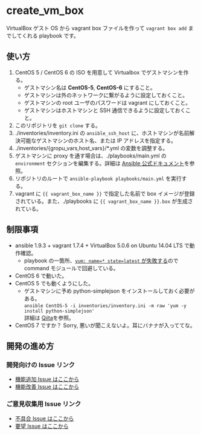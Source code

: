 create_vm_box
=============
VirtualBox ゲスト OS から vagrant box ファイルを作って `vagrant box add` までしてくれる playbook です。

使い方
------
1. CentOS 5 / CentOS 6 の ISO を用意して Virtualbox でゲストマシンを作る。
   - ゲストマシン名は **CentOS-5**, **CentOS-6** にすること。
   - ゲストマシンは外のネットワークに繋がるように設定しておくこと。
   - ゲストマシンの root ユーザのパスワードは vagrant にしておくこと。
   - ゲストマシンはホストマシンと SSH 通信できるように設定しておくこと。
1. このリポジトリを `git clone` する。
1. ./inventories/inventory.ini の `ansible_ssh_host` に、ホストマシンが名前解決可能なゲストマシンのホスト名、または IP アドレスを指定する。
1. ./inventories/{gropu_vars,host_vars}/\*.yml の変数を調整する。
1. ゲストマシンに proxy を通す場合は、./playbooks/main.yml の `environment` セクションを編集する。詳細は [Ansible 公式ドキュメント](http://docs.ansible.com/ansible/playbooks_environment.html)を参照。
1. リポジトリのルートで `ansible-playbook playbooks/main.yml` を実行する。
1. vagrant に `{{ vagrant_box_name }}` で指定した名前で box イメージが登録されている。また、./playbooks に `{{ vagrant_box_name }}.box` が生成されている。

制限事項
--------
- ansible 1.9.3 + vagrant 1.7.4 + VirtualBox 5.0.6 on Ubuntu 14.04 LTS で動作確認。
  - playbook の一箇所、[`yum: name=* state=latest` が失敗する](https://github.com/ansible/ansible-modules-core/issues/2013)ので command モジュールで回避している。
- CentOS 6 で動いた。
- CentOS 5 でも動くようにした。
  - ゲストマシンに予め python-simplejson をインストールしておく必要がある。  
    `ansible CentOS-5 -i inventories/inventory.ini -m raw 'yum -y install python-simplejson'`  
    詳細は [Qiita](http://qiita.com/yamasaki-masahide/items/4485a438125e6b1748ce)を参照。
- CentOS 7 ですか？ Sorry, 悪いが聞こえないよ。耳にバナナが入っててな。

開発の進め方
------------
### 開発向けの Issue リンク
- [機能追加 Issue はここから](https://github.com/yuta-masano/create_vm_box/issues/new?title=[feature]%20&body=%23%23%20現状%0A%0A%23%23%20理想%0A%0A%23%23%20実装方針&assignee=yuta-masano)
- [機能改善 Issue はここから](https://github.com/yuta-masano/create_vm_box/issues/new?title=[improve]%20&body=%23%23%20現状%0A%0A%23%23%20理想%0A%0A%23%23%20実装方針&assignee=yuta-masano)

### ご意見収集用 Issue リンク
- [不具合 Issue はここから](https://github.com/yuta-masano/create_vm_box/issues/new?title=[bug]%20&body=%23%23%20現状%0A%0A%23%23%20理想%0A%0A%23%23%20実装方針&assignee=yuta-masano)
- [要望 Issue はここから](https://github.com/yuta-masano/create_vm_box/issues/new?title=[idea]%20&body=%23%23%20現状%0A%0A%23%23%20理想%0A%0A%23%23%20実装方針&assignee=yuta-masano)
